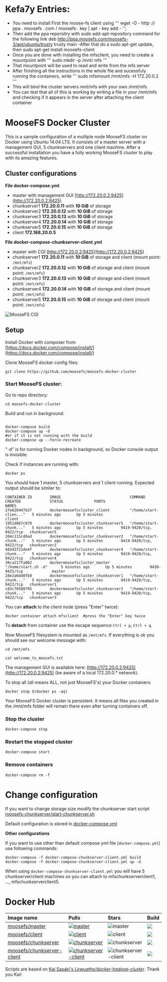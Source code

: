 # Kefa7y Entries:
- You need to install First the moose-fs client using
'''
wget -O - http :// ppa . moosefs . com / moosefs . key | apt - key add -
'';
- Then add the ppa reporsitry with sudo add-apt-repository command for the following link
deb http://ppa.moosefs.com/moosefs-3/apt/ubuntu/trusty trusty main
-After that do a sudo apt-get update, then sudo apt-get install moosefs-client
- Once you are done with installing the mfsclient, you need to create a mountpoint with 
'''
sudo mkdir -p /mnt/ mfs
'''
- That mountpoint will be used to read and write from the mfs server
- After finishing all the instructions in the whole file and sucessfuly running the containers, write 
'''
sudo mfsmount /mnt/mfs -H 172.20.0.2
'''
- This will bind the cluster servers mnt/mfs with your own /mnt/mfs
- You can test that all of this is working by writing a file in your /mnt/mfs and checking if it appears in the server after attaching the client container

# MooseFS Docker Cluster

This is a sample configuration of a multiple node MooseFS cluster on Docker using Ubuntu 14.04 LTS. It consists of a master server with a management GUI, 5 chunkservers and one client machine. After a successful installation you have a fully working MooseFS cluster to play with its amazing features.

## Cluster configurations

**File docker-compose.yml**

- master with management GUI [http://172.20.0.2:9425](http://172.20.0.2:9425)
- chunkserver1 **172.20.0.11** with **10 GiB** of storage
- chunkserver2 **172.20.0.12** with **10 GiB** of storage
- chunkserver3 **172.20.0.13** with **10 GiB** of storage
- chunkserver4 **172.20.0.14** with **10 GiB** of storage
- chunkserver5 **172.20.0.15** with **10 GiB** of storage
- client **172.168.20.0.5**

**File docker-compose-chunkserver-client.yml**

- master with CGI [http://172.20.0.2:9425](http://172.20.0.2:9425)
- chunkserver1 **172.20.0.11** with **10 GiB** of storage and client (mount point: `/mnt/mfs`)
- chunkserver2 **172.20.0.12** with **10 GiB** of storage and client (mount point: `/mnt/mfs`)
- chunkserver3 **172.20.0.13** with **10 GiB** of storage and client (mount point: `/mnt/mfs`)
- chunkserver4 **172.20.0.14** with **10 GiB** of storage and client (mount point: `/mnt/mfs`)
- chunkserver5 **172.20.0.15** with **10 GiB** of storage and client (mount point: `/mnt/mfs`)

![MooseFS CGI](https://github.com/moosefs/moosefs-docker-cluster/raw/master/images/cgi.png)

## Setup

Install Docker with composer from [https://docs.docker.com/compose/install/](https://docs.docker.com/compose/install/)

Clone MooseFS docker config files:

```
git clone https://github.com/moosefs/moosefs-docker-cluster
```

### Start MooseFS cluster:

Go to repo directory:

```
cd moosefs-docker-cluster
```

Build and run in background:

```

docker-compose build
docker-compose up -d
#or if it is not running with the build
docker-compose up --force-recreate 
```

"-d" is for running Docker nodes in background, so Docker console output is invisible.

Check if instances are running with:

```
docker ps
```
You should have 1 master, 5 chunkservers and 1 client running. Expected output should be similar to:
```
CONTAINER ID        IMAGE                               COMMAND                  CREATED             STATUS              PORTS                     NAMES
2fe620447b37        dockermoosefscluster_client         "/home/start-clien..."   5 minutes ago       Up 5 minutes                                  client
1951d867c078        dockermoosefscluster_chunkserver5   "/home/start-chunk..."   5 minutes ago       Up 5 minutes        9419-9420/tcp, 9422/tcp   chunkserver5
204c115cd8ad        dockermoosefscluster_chunkserver2   "/home/start-chunk..."   5 minutes ago       Up 5 minutes        9419-9420/tcp, 9422/tcp   chunkserver2
48343721de4f        dockermoosefscluster_chunkserver4   "/home/start-chunk..."   5 minutes ago       Up 5 minutes        9419-9420/tcp, 9422/tcp   chunkserver4
30ca217fa862        dockermoosefscluster_master         "/home/start.sh -d"      5 minutes ago       Up 5 minutes        9420-9425/tcp             master
28e2a64d0fb9        dockermoosefscluster_chunkserver1   "/home/start-chunk..."   5 minutes ago       Up 5 minutes        9419-9420/tcp, 9422/tcp   chunkserver1
c83c70580795        dockermoosefscluster_chunkserver3   "/home/start-chunk..."   5 minutes ago       Up 5 minutes        9419-9420/tcp, 9422/tcp   chunkserver3
```

You can **attach** to the client node (press "Enter" twice):

```
docker container attach mfsclient  #press the "Enter" key twice
```

To **detach** from container use the escape sequence `Ctrl + p`, `Ctrl + q`.

Now MooseFS filesystem is mounted as `/mnt/mfs`. If everything is ok you should see our welcome message with:
```
cd /mnt/mfs

cat welcome_to_moosefs.txt
```
The management GUI is available here: [http://172.20.0.2:9425](http://172.20.0.2:9425) (be aware of a local 172.20.0.* network).

To stop all (all means ALL, not just MooseFS's) your Docker containers:
```
docker stop $(docker ps -aq)
```

Your MooseFS Docker cluster is persistent. It means all files you created in the /mnt/mfs folder will remain there even after turning containers off.  

### Stop the cluster
`docker-compose stop`

### Restart the stopped cluster
`docker-compose start`

### Remove containers
`docker-compose rm -f`

# Change configuration

If you want to change storage size modify the chunkserver start script [moosefs-chunkserver/start-chunkserver.sh](https://github.com/moosefs/moosefs-docker-cluster/blob/master/moosefs-chunkserver/start-chunkserver.sh)

Default configuration is stored in [docker-compose.yml](https://github.com/moosefs/moosefs-docker-cluster/blob/master/docker-compose.yml)

**Other configurations**

If you want to use other than default compose yml file (`docker-compose.yml`) use following commands:

```
docker-compose -f docker-compose-chunkserver-client.yml build
docker-compose -f docker-compose-chunkserver-client.yml up -d
```

When using `docker-compose-chunkserver-client.yml` you will have 5 chunkserver/client machines so you can  attach to mfschunkserverclient1, ...,  mfschunkserverclient5.

# Docker Hub

| Image name | Pulls | Stars | Build |
|:-----|:-----|:-----|:-----|
| [moosefs/master](https://hub.docker.com/r/moosefs/master/) | [![master](https://img.shields.io/docker/pulls/moosefs/master.svg)](https://hub.docker.com/r/moosefs/master/) | ![master](https://img.shields.io/docker/stars/moosefs/master.svg) | ![](https://img.shields.io/docker/build/moosefs/master.svg) |
| [moosefs/client](https://hub.docker.com/r/moosefs/client/) | [![client](https://img.shields.io/docker/pulls/moosefs/client.svg)](https://hub.docker.com/r/moosefs/client/) | ![client](https://img.shields.io/docker/stars/moosefs/client.svg) | ![](https://img.shields.io/docker/build/moosefs/client.svg) |
| [moosefs/chunkserver](https://hub.docker.com/r/moosefs/chunkserver/)  | [![chunkserver](https://img.shields.io/docker/pulls/moosefs/chunkserver.svg)](https://hub.docker.com/r/moosefs/chunkserver/)    | ![chunkserver](https://img.shields.io/docker/stars/moosefs/chunkserver.svg)  | ![](https://img.shields.io/docker/build/moosefs/chunkserver.svg) |
| [moosefs/chunkserver-client](https://hub.docker.com/r/moosefs/chunkserver-client/)  | [![chunkserver-client](https://img.shields.io/docker/pulls/moosefs/chunkserver-client.svg)](https://hub.docker.com/r/moosefs/chunkserver-client/)    | ![chunkserver-client](https://img.shields.io/docker/stars/moosefs/chunkserver-client.svg)  | ![](https://img.shields.io/docker/build/moosefs/chunkserver-client.svg) |

Scripts are based on [Kai Sasaki's *Lewuathe/docker-hadoop-cluster*](https://github.com/Lewuathe/docker-hadoop-cluster). Thank you Kai!

